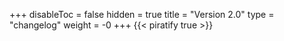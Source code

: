 +++
disableToc = false
hidden = true
title = "Version 2.0"
type = "changelog"
weight = -0
+++
{{< piratify true >}}
